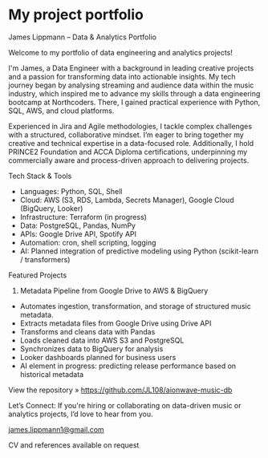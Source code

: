 # My project portfolio

James Lippmann – Data & Analytics Portfolio

Welcome to my portfolio of data engineering and analytics projects!

I'm James, a Data Engineer with a background in leading creative projects and a passion for transforming data into actionable insights. My tech journey began by analysing streaming and audience data within the music industry, which inspired me to advance my skills through a data engineering bootcamp at Northcoders. There, I gained practical experience with Python, SQL, AWS, and cloud platforms.

Experienced in Jira and Agile methodologies, I tackle complex challenges with a structured, collaborative mindset. I’m eager to bring together my creative and technical expertise in a data-focused role. Additionally, I hold PRINCE2 Foundation and ACCA Diploma certifications, underpinning my commercially aware and process-driven approach to delivering projects.

Tech Stack & Tools

- Languages: Python, SQL, Shell
- Cloud: AWS (S3, RDS, Lambda, Secrets Manager), Google Cloud (BigQuery, Looker)
- Infrastructure: Terraform (in progress)
- Data: PostgreSQL, Pandas, NumPy
- APIs: Google Drive API, Spotify API
- Automation: cron, shell scripting, logging
- AI: Planned integration of predictive modeling using Python (scikit-learn / transformers)

Featured Projects
1. Metadata Pipeline from Google Drive to AWS & BigQuery

- Automates ingestion, transformation, and storage of structured music metadata.
- Extracts metadata files from Google Drive using Drive API
- Transforms and cleans data with Pandas
- Loads cleaned data into AWS S3 and PostgreSQL
- Synchronizes data to BigQuery for analysis
- Looker dashboards planned for business users
- AI element in progress: predicting release performance based on historical metadata

View the repository » https://github.com/JL108/aionwave-music-db

Let’s Connect:
If you're hiring or collaborating on data-driven music or analytics projects, I’d love to hear from you.

james.lippmann1@gmail.com

CV and references available on request
